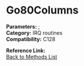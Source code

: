# Go80Columns

**Parameters:** ;  
**Category:** IRQ routines  
**Compatibility:** C128  

**Reference Link:**  
[Back to Methods List](../../SUMMARY.md)
